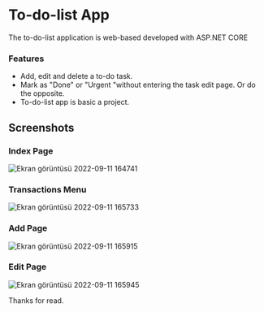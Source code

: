 # To-do-list App

The to-do-list application is web-based developed with ASP.NET CORE

### Features
- Add, edit and delete a to-do task.
- Mark as "Done" or "Urgent "without entering the task edit page. Or do the opposite.
- To-do-list app is basic a project.

## Screenshots

### Index Page
![Ekran görüntüsü 2022-09-11 164741](https://user-images.githubusercontent.com/89213834/189531368-18a07af2-324f-4faf-8b4c-8b273216b84c.jpg)

### Transactions Menu
![Ekran görüntüsü 2022-09-11 165733](https://user-images.githubusercontent.com/89213834/189531459-0b0db9d8-a62a-435a-a111-2705cbe257a9.jpg)

### Add Page
![Ekran görüntüsü 2022-09-11 165915](https://user-images.githubusercontent.com/89213834/189531511-d320b94d-51dd-40cb-9f4f-91e47e54499a.jpg)

### Edit Page
![Ekran görüntüsü 2022-09-11 165945](https://user-images.githubusercontent.com/89213834/189531537-e5a0dd4b-6d91-4325-9c28-d26e7c208cd4.jpg)

Thanks for read.
